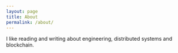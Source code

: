 ```yaml
---
layout: page
title: About
permalink: /about/
---
```


I like reading and writing about engineering, distributed systems and blockchain.
